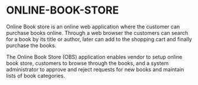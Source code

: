 ﻿# ONLINE-BOOK-STORE
 Online Book store is an online web application where the customer can purchase books online. Through a web browser the customers can search for a book by its title or author, later can add to the shopping cart and finally purchase the books.

The Online Book Store (OBS) application enables vendor to setup online book store, customers to browse through the books, and a system administrator to approve and reject requests for new books and maintain lists of book categories.

